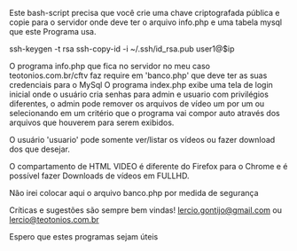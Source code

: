 Este bash-script precisa que você crie uma chave criptografada pública e copie para o servidor onde deve ter o arquivo info.php e uma tabela mysql que este
Programa usa. 

ssh-keygen -t rsa
ssh-copy-id -i ~/.ssh/id_rsa.pub user1@$ip

O programa info.php que fica no servidor no meu caso teotonios.com.br/cftv faz require em 'banco.php' que deve ter as suas credenciais para o MySql
O programa index.php exibe uma tela de login inicial onde o usuário cria senhas para admin e usuario com privilégios diferentes, o admin pode remover
os arquivos de vídeo um por um ou selecionando em um critério que o programa vai compor auto através dos arquivos que houverem para serem exibidos.

O usuário 'usuario' pode somente ver/listar os vídeos ou fazer download dos que desejar.

O compartamento de HTML VIDEO é diferente do Firefox para o Chrome e é possível fazer Downloads de vídeos em FULLHD.

Não irei colocar aqui o arquivo banco.php por medida de segurança

Críticas e sugestões são sempre bem vindas!
lercio.gontijo@gmail.com ou lercio@teotonios.com.br

Espero que estes programas sejam úteis 

